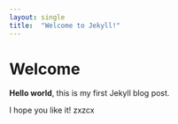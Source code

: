 ```yaml
---
layout: single
title:  "Welcome to Jekyll!"
---
```


# Welcome

**Hello world**, this is my first Jekyll blog post.

I hope you like it!
zxzcx

